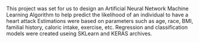 This project was set for us to design an Artificial Neural Network Machine Learning Algorithm to help predict the likelihood of an individual to have a heart attack
Estimations were based on parameters such as age, race, BMI, familial history, caloric intake, exercise, etc.
Regression and classification models were created useing SKLearn and KERAS archives.
